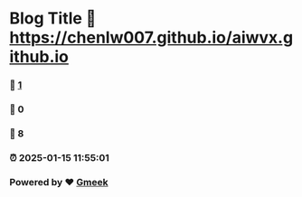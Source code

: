 # Blog Title :link: https://chenlw007.github.io/aiwvx.github.io 
### :page_facing_up: [1](https://chenlw007.github.io/aiwvx.github.io/tag.html) 
### :speech_balloon: 0 
### :hibiscus: 8 
### :alarm_clock: 2025-01-15 11:55:01 
### Powered by :heart: [Gmeek](https://github.com/Meekdai/Gmeek)
